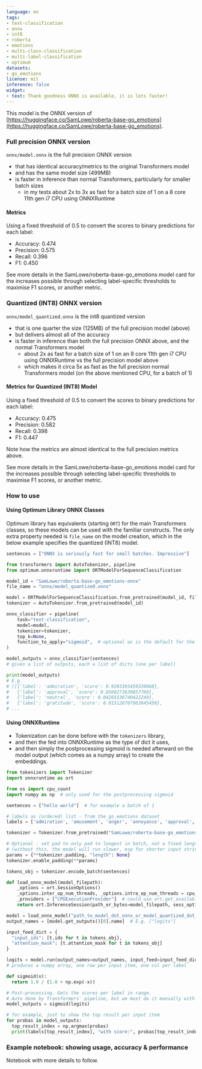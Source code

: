 ```yaml
---
language: en
tags:
- text-classification
- onnx
- int8
- roberta
- emotions
- multi-class-classification
- multi-label-classification
- optimum
datasets:
- go_emotions
license: mit
inference: false
widget:
- text: Thank goodness ONNX is available, it is lots faster!
---
```


This model is the ONNX version of [https://huggingface.co/SamLowe/roberta-base-go_emotions](https://huggingface.co/SamLowe/roberta-base-go_emotions).

### Full precision ONNX version

`onnx/model.onnx` is the full precision ONNX version

- that has identical accuracy/metrics to the original Transformers model
- and has the same model size (499MB)
- is faster in inference than normal Transformers, particularly for smaller batch sizes
  - in my tests about 2x to 3x as fast for a batch size of 1 on a 8 core 11th gen i7 CPU using ONNXRuntime

#### Metrics

Using a fixed threshold of 0.5 to convert the scores to binary predictions for each label:

- Accuracy: 0.474
- Precision: 0.575
- Recall: 0.396
- F1: 0.450

See more details in the SamLowe/roberta-base-go_emotions model card for the increases possible through selecting label-specific thresholds to maximise F1 scores, or another metric.

### Quantized (INT8) ONNX version

`onnx/model_quantized.onnx` is the int8 quantized version 

- that is one quarter the size (125MB) of the full precision model (above)
- but delivers almost all of the accuracy
- is faster in inference than both the full precision ONNX above, and the normal Transformers model
  - about 2x as fast for a batch size of 1 on an 8 core 11th gen i7 CPU using ONNXRuntime vs the full precision model above
  - which makes it circa 5x as fast as the full precision normal Transformers model (on the above mentioned CPU, for a batch of 1)
 
#### Metrics for Quantized (INT8) Model

Using a fixed threshold of 0.5 to convert the scores to binary predictions for each label:

- Accuracy: 0.475
- Precision: 0.582
- Recall: 0.398
- F1: 0.447

Note how the metrics are almost identical to the full precision metrics above.

See more details in the SamLowe/roberta-base-go_emotions model card for the increases possible through selecting label-specific thresholds to maximise F1 scores, or another metric.

### How to use

#### Using Optimum Library ONNX Classes

Optimum library has equivalents (starting `ORT`) for the main Transformers classes, so these models can be used with the familiar constructs. The only extra property needed is `file_name` on the model creation, which in the below example specifies the quantized (INT8) model. 

```python
sentences = ["ONNX is seriously fast for small batches. Impressive"]

from transformers import AutoTokenizer, pipeline
from optimum.onnxruntime import ORTModelForSequenceClassification

model_id = "SamLowe/roberta-base-go_emotions-onnx"
file_name = "onnx/model_quantized.onnx"

model = ORTModelForSequenceClassification.from_pretrained(model_id, file_name=file_name)
tokenizer = AutoTokenizer.from_pretrained(model_id)

onnx_classifier = pipeline(
    task="text-classification",
    model=model,
    tokenizer=tokenizer,
    top_k=None,
    function_to_apply="sigmoid",  # optional as is the default for the task
)

model_outputs = onnx_classifier(sentences)
# gives a list of outputs, each a list of dicts (one per label)

print(model_outputs)
# E.g.
# [[{'label': 'admiration', 'score': 0.9203393459320068},
#   {'label': 'approval', 'score': 0.0560273639857769},
#   {'label': 'neutral', 'score': 0.04265536740422249},
#   {'label': 'gratitude', 'score': 0.015126707963645458},
# ...
```

#### Using ONNXRuntime

- Tokenization can be done before with the `tokenizers` library,
- and then the fed into ONNXRuntime as the type of dict it uses,
- and then simply the postprocessing sigmoid is needed afterward on the model output (which comes as a numpy array) to create the embeddings.

```python
from tokenizers import Tokenizer
import onnxruntime as ort

from os import cpu_count
import numpy as np  # only used for the postprocessing sigmoid

sentences = ["hello world"]  # for example a batch of 1

# labels as (ordered) list - from the go_emotions dataset
labels = ['admiration', 'amusement', 'anger', 'annoyance', 'approval', 'caring', 'confusion', 'curiosity', 'desire', 'disappointment', 'disapproval', 'disgust', 'embarrassment', 'excitement', 'fear', 'gratitude', 'grief', 'joy', 'love', 'nervousness', 'optimism', 'pride', 'realization', 'relief', 'remorse', 'sadness', 'surprise', 'neutral']

tokenizer = Tokenizer.from_pretrained("SamLowe/roberta-base-go_emotions")

# Optional - set pad to only pad to longest in batch, not a fixed length.
# (without this, the model will run slower, esp for shorter input strings)
params = {**tokenizer.padding, "length": None}
tokenizer.enable_padding(**params)

tokens_obj = tokenizer.encode_batch(sentences)

def load_onnx_model(model_filepath):
    _options = ort.SessionOptions()
    _options.inter_op_num_threads, _options.intra_op_num_threads = cpu_count(), cpu_count()
    _providers = ["CPUExecutionProvider"]  # could use ort.get_available_providers()
    return ort.InferenceSession(path_or_bytes=model_filepath, sess_options=_options, providers=_providers)

model = load_onnx_model("path_to_model_dot_onnx_or_model_quantized_dot_onnx")
output_names = [model.get_outputs()[0].name]  # E.g. ["logits"]

input_feed_dict = {
  "input_ids": [t.ids for t in tokens_obj],
  "attention_mask": [t.attention_mask for t in tokens_obj]
}

logits = model.run(output_names=output_names, input_feed=input_feed_dict)[0]
# produces a numpy array, one row per input item, one col per label

def sigmoid(x):
  return 1.0 / (1.0 + np.exp(-x))

# Post-processing. Gets the scores per label in range.
# Auto done by Transformers' pipeline, but we must do it manually with ORT.
model_outputs = sigmoid(logits) 

# for example, just to show the top result per input item
for probas in model_outputs:
  top_result_index = np.argmax(probas)
  print(labels[top_result_index], "with score:", probas[top_result_index])
```

### Example notebook: showing usage, accuracy & performance

Notebook with more details to follow.